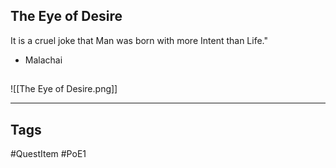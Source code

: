 ## The Eye of Desire
It is a cruel joke that 
Man was born with more 
Intent than Life."
- Malachai
## 
![[The Eye of Desire.png]]

---
## Tags
#QuestItem
#PoE1
